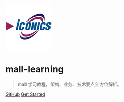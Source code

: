![logo](image/Iconics.png)

# mall-learning

> mall 学习教程，架构、业务、技术要点全方位解析。

[GitHub](https://github.com/macrozheng/mall-learning)
[Get Started](README.md)
